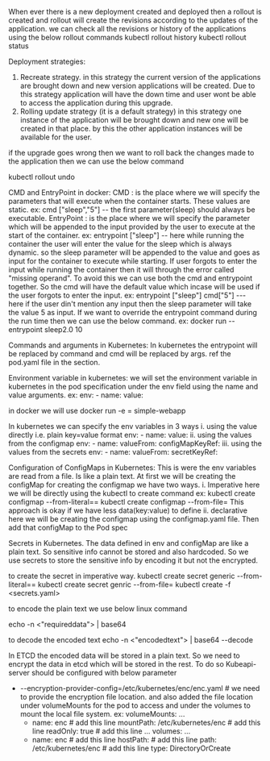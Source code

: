 When ever there is a new deployment created and deployed then a rollout is created and rollout will create the revisions according to the updates of the application.
we can check all the revisions or history of the applications using the below rollout commands
 kubectl rollout history <deploymentname>
 kubectl rollout status <deploymentname>

 Deployment strategies:
  1. Recreate strategy.
      in this strategy the current version of the applications are brought down and new version applications will be created. Due to this strategy application will have the down time and user wont be able to access the application during this upgrade.
  2. Rolling update strategy (it is a default strategy)
       in this strategy one instance of the application will be brought down and new one will be created in that place. by this the other application instances will be available for the user.

if the upgrade goes wrong then we want to roll back the changes made to the application then we can use the below command

kubectl rollout undo <deploymentname>

CMD and EntryPoint in docker:
  CMD : is the place where we will specify the parameters that will execute when the container starts. These values are static.
  ex: cmd ["sleep","5"] -- the first parameter(sleep) should always be executable.
  EntryPoint : is the place where we will specify the parameter which will be appended to the input provided by the user to execute at the start of the container.
   ex: entrypoint ["sleep"] -- here while running the container the user will enter the value for the sleep which is always dynamic. so the sleep parameter will be appended to the value and goes as input for the container to execute while starting.
 If user forgots to enter the input while running the container then it will through the error called "missing operand".
 To avoid this we can use both the cmd and entrypoint together. So the cmd will have the default value which incase will be used if the user forgots to enter the input.
  ex: entrypoint ["sleep"]
      cmd["5"] --- here if the user din't mention any input then the sleep parameter will take the value 5 as input.
 If we want to override the entrypoint command during the run time then we can use the below command.
  ex: docker run --entrypoint sleep2.0 <dockerfile> 10

Commands and arguments in Kubernetes:
  In kubernetes the entrypoint will be replaced by command and cmd will be replaced by args.
   ref the pod.yaml file in the section.

Environment variable in kubernetes:
 we will set the environment variable in kubernetes in the pod specification under the env field using the name and value arguments.
   ex: env:
        - name:
          value:

  in docker we will use
    docker run -e <name>=<value> simple-webapp

 In kubernetes we can specify the env variables in 3 ways
   i. using the value directly i.e. plain key=value format
       env:
        - name:
          value:
   ii. using the values from the configmap
       env:
        - name:
          valueFrom:
            configMapKeyRef:
   iii. using the values from the secrets
       env:
        - name:
          valueFrom:
            secretKeyRef:

Configuration of ConfigMaps in Kubernetes:
       This is were the env variables are read from a file. Is like a plain text.
       At first we will be creating the configMap
         for creating the configmap we have two ways.
           i. Imperative
              here we will be directly using the kubectl to create command 
               ex: kubectl create configmap <configmapname> --from-literal=<key>=<value>
                  kubectl create configmap <configmapname> --from-file=<pathofthefile>
               This approach is okay if we have less data(key:value) to define
           ii. declarative
               here we will be creating the configmap using the configmap.yaml file.
       Then add that configMap to the Pod spec

Secrets in Kubernetes.
The data defined in env and configMap are like a plain text. So sensitive info cannot be stored and also hardcoded.
So we use secrets to store the sensitive info by encoding it but not the encrypted.

to create the secret in imperative way.
  kubectl create secret generic <secretname> --from-literal=<key>=<value>
  kubectl create secret genric <secretname> --from-file=<pathofthefile>
  kubectl create -f <secrets.yaml>

to encode the plain text we use below linux command

echo -n <"requireddata"> | base64

to decode the encoded text
 echo -n <"encodedtext"> | base64 --decode 

In ETCD the encoded data will be stored in a plain text. So we need to encrypt the data in etcd which will be stored in the rest.
To do so Kubeapi-server should be configured with below parameter
- --encryption-provider-config=/etc/kubernetes/enc/enc.yaml # we need to provide the encryption file location.
and also added the file location under volumeMounts for the pod to access and under the volumes to mount the local file system.
ex: volumeMounts:
    ...
    - name: enc                           # add this line
      mountPath: /etc/kubernetes/enc      # add this line
      readOnly: true                      # add this line
    ...
  volumes:
  ...
  - name: enc                             # add this line
    hostPath:                             # add this line
      path: /etc/kubernetes/enc           # add this line
      type: DirectoryOrCreate 
